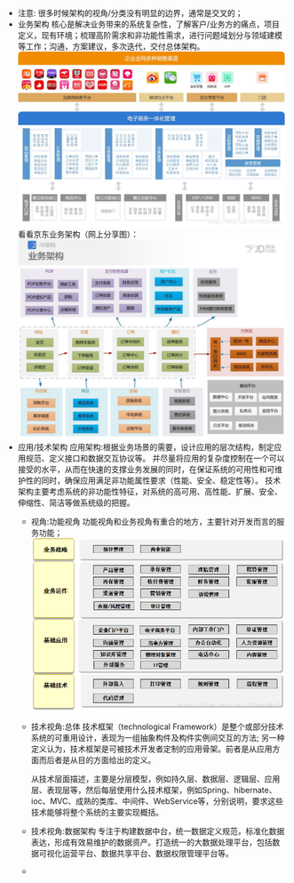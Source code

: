 - 注意:
  很多时候架构的视角/分类没有明显的边界，通常是交叉的；
- 业务架构
  核心是解决业务带来的系统复杂性，了解客户/业务方的痛点，项目定义，现有环境；梳理高阶需求和非功能性需求，进行问题域划分与领域建模等工作；沟通，方案建议，多次迭代，交付总体架构。
  ![image.png](../assets/image_1656816136129_0.png)
  看看京东业务架构（网上分享图）：
  ![image.png](../assets/image_1656816178639_0.png)
- 应用/技术架构
  应用架构:根据业务场景的需要，设计应用的层次结构，制定应用规范、定义接口和数据交互协议等。
  并尽量将应用的复杂度控制在一个可以接受的水平，从而在快速的支撑业务发展的同时，在保证系统的可用性和可维护性的同时，确保应用满足非功能属性要求（性能、安全、稳定性等）。
  技术架构主要考虑系统的非功能性特征，对系统的高可用、高性能、扩展、安全、伸缩性、简洁等做系统级的把握。
	- 视角:功能视角
	  功能视角和业务视角有重合的地方，主要针对开发而言的服务功能；
	  ![image.png](../assets/image_1656816501718_0.png)
	- 技术视角:总体
	  技术框架（technological Framework）是整个或部分技术系统的可重用设计，表现为一组抽象构件及构件实例间交互的方法;
	  另一种定义认为，技术框架是可被技术开发者定制的应用骨架。前者是从应用方面而后者是从目的方面给出的定义。
	  
	  从技术层面描述，主要是分层模型，例如持久层、数据层、逻辑层、应用层、表现层等，然后每层使用什么技术框架，例如Spring、hibernate、ioc、MVC、成熟的类库、中间件、WebService等，分别说明，要求这些技术能够将整个系统的主要实现概括。
	- 技术视角:数据架构
	  专注于构建数据中台，统一数据定义规范，标准化数据表达，形成有效易维护的数据资产。打造统一的大数据处理平台，包括数据可视化运营平台、数据共享平台、数据权限管理平台等。
	-